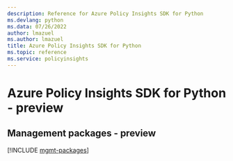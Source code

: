 ```yaml
---
description: Reference for Azure Policy Insights SDK for Python
ms.devlang: python
ms.data: 07/26/2022
author: lmazuel
ms.author: lmazuel
title: Azure Policy Insights SDK for Python
ms.topic: reference
ms.service: policyinsights
---
```

# Azure Policy Insights SDK for Python - preview

## Management packages - preview
[!INCLUDE [mgmt-packages](policy-insights-mgmt-index.md)]